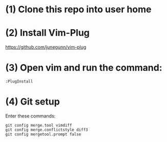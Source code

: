 # (1) Clone this repo into user home

# (2) Install Vim-Plug
https://github.com/junegunn/vim-plug

# (3) Open vim and run the command:
```
:PlugInstall
```

# (4) Git setup
Enter these commands:
```
git config merge.tool vimdiff
git config merge.conflictstyle diff3
git config mergetool.prompt false
```
